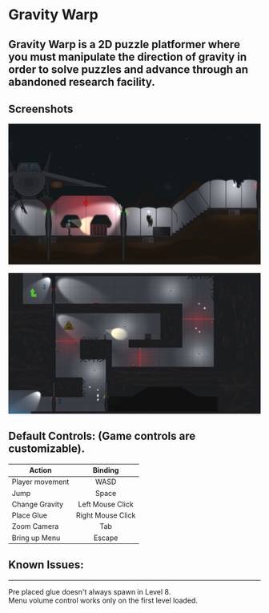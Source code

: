 # Gravity Warp

Gravity Warp is a 2D puzzle platformer where you must manipulate the direction of gravity in order to solve puzzles and advance through an abandoned research facility.
---

## Screenshots

![Intro Level](intro.png)

![Level Two](level2.png)

## Default Controls: (Game controls are customizable).

| **Action**   |      **Binding**      |
|----------|:-------------:|
| Player movement | WASD |
| Jump |    Space   |
| Change Gravity | Left Mouse Click |
| Place Glue | Right Mouse Click |
| Zoom Camera | Tab |
| Bring up Menu | Escape |
  
## Known Issues:  
---
Pre placed glue doesn't always spawn in Level 8.  
Menu volume control works only on the first level loaded.

